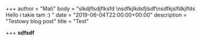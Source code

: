 +++
author = "Mati"
body = "slkdjflsdjflksfd \nsdfkjlkdsfjlsdf\nsdfkjslfdkjlfds Hello i takie tam :) "
date = "2019-06-04T22:00:00+00:00"
description = "Testowy blog post"
title = "Test"

+++
**sdfsdf**